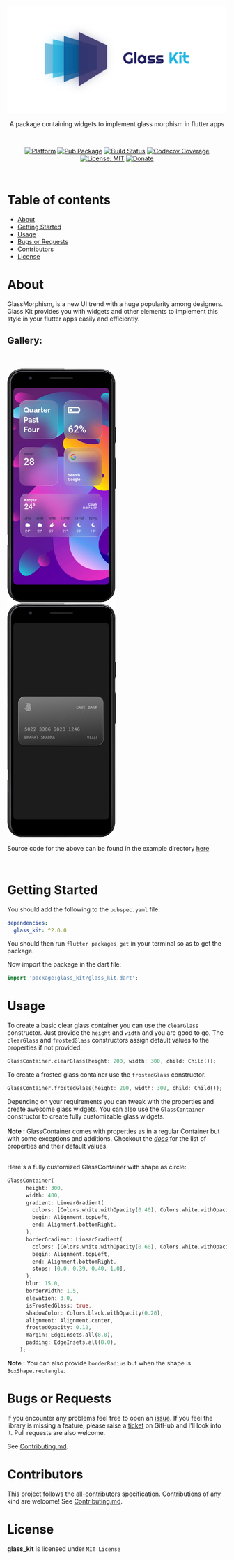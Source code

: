 <div align="center">

![Glass Kit](https://raw.githubusercontent.com/bharat-1809/glass_kit/main/display/glass_kit_banner.png)
<br>

A package containing widgets to implement glass morphism in flutter apps

</div><br>

<div align="center">

[![Platform](https://img.shields.io/badge/Platform-Flutter-02569B?logo=flutter)](https://flutter.dev)
[![Pub Package](https://img.shields.io/endpoint?url=https://glass-kit-svg-badge-mlbuzdr853sr.runkit.sh)](https://pub.dev/packages/glass_kit)
[![Build Status](https://img.shields.io/github/workflow/status/bharat-1809/glass_kit/CI?logo=github)](https://github.com/bharat-1809/glass_kit)
[![Codecov Coverage](https://codecov.io/gh/bharat-1809/glass_kit/branch/main/graph/badge.svg?token=N0DFJC64ZA)](https://codecov.io/gh/bharat-1809/glass_kit)
[![License: MIT](https://img.shields.io/github/license/bharat-1809/glass_kit)](https://opensource.org/licenses/MIT)
[![Donate](https://img.shields.io/badge/Donate-PayPal-00457C?logo=paypal)](https://www.paypal.me/bsharma1809)

</div><br>

# Table of contents

- [About](#about)
- [Getting Started](#getting-started)
- [Usage](#usage)
- [Bugs or Requests](#bugs-or-requests)
- [Contributors](#contributors)
- [License](#license)

# About

GlassMorphism, is a new UI trend with a huge popularity among designers. Glass Kit provides you with widgets and other elements to implement this style in your flutter apps easily and efficiently.<br>

## Gallery:

<br><br>
<img src="https://raw.githubusercontent.com/bharat-1809/glass_kit/main/display/home_theme.png" width=250 alt="ios-themed-glassmorphism"/> &nbsp; &nbsp; &nbsp; &nbsp;
<img src="https://raw.githubusercontent.com/bharat-1809/glass_kit/main/display/card.png" width=250 alt="glassmorphism-in-card"/>
<br>

Source code for the above can be found in the example directory [here](https://github.com/bharat-1809/glass_kit/tree/main/example/lib)

<br>

# Getting Started

You should add the following to the `pubspec.yaml` file:

```yaml
dependencies:
  glass_kit: ^2.0.0
```

You should then run `flutter packages get` in your terminal so as to get the package.<br>

Now import the package in the dart file:

```dart
import 'package:glass_kit/glass_kit.dart';
```

# Usage

To create a basic clear glass container you can use the `clearGlass` constructor. Just provide the `height` and `width` and you are good to go. The `clearGlass` and `frostedGlass` constructors assign default values to the properties if not provided.

```dart
GlassContainer.clearGlass(height: 200, width: 300, child: Child());
```

To create a frosted glass container use the `frostedGlass` constructor.

```dart
GlassContainer.frostedGlass(height: 200, width: 300, child: Child());
```

Depending on your requirements you can tweak with the properties and create awesome glass widgets. You can also use the `GlassContainer` constructor to create fully customizable glass widgets.<br><br>
**__Note :__** GlassContainer comes with properties as in a regular Container but with some exceptions and additions. Checkout the [*docs*](https://pub.dev/documentation/glass_kit/latest/glass_kit/GlassContainer-class.html#instance-properties) for the list of properties and their default values.
<br><br>

Here's a fully customized GlassContainer with shape as circle:

```dart
GlassContainer(
      height: 300,
      width: 400,
      gradient: LinearGradient(
        colors: [Colors.white.withOpacity(0.40), Colors.white.withOpacity(0.10)],
        begin: Alignment.topLeft,
        end: Alignment.bottomRight,
      ),
      borderGradient: LinearGradient(
        colors: [Colors.white.withOpacity(0.60), Colors.white.withOpacity(0.10), Colors.lightBlueAccent.withOpacity(0.05), Colors.lightBlueAccent.withOpacity(0.6)],
        begin: Alignment.topLeft,
        end: Alignment.bottomRight,
        stops: [0.0, 0.39, 0.40, 1.0],
      ),
      blur: 15.0,
      borderWidth: 1.5,
      elevation: 3.0,
      isFrostedGlass: true,
      shadowColor: Colors.black.withOpacity(0.20),
      alignment: Alignment.center,
      frostedOpacity: 0.12,
      margin: EdgeInsets.all(8.0),
      padding: EdgeInsets.all(8.0),
    );
```
**__Note :__** You can also provide `borderRadius` but when the shape is `BoxShape.rectangle`.<br>

# Bugs or Requests

If you encounter any problems feel free to open an [issue](https://github.com/bharat-1809/glass_kit/issues/new?assignees=&labels=bug&template=bug_report.md&title=). If you feel the library is missing a feature, please raise a [ticket](https://github.com/bharat-1809/glass_kit/issues/new?assignees=&labels=&template=feature_request.md&title=) on GitHub and I'll look into it. Pull requests are also welcome.

See [Contributing.md](https://github.com/bharat-1809/glass_kit/blob/main/CONTRIBUTING.md).

# Contributors

<!-- TODO: Uncomment this when a contributor is available to add -->
<!-- Thanks goes to these wonderful people ([emoji key](https://allcontributors.org/docs/en/emoji-key)): -->

<!-- ALL-CONTRIBUTORS-LIST:START - Do not remove or modify this section -->
<!-- prettier-ignore-start -->
<!-- markdownlint-disable -->

<!-- markdownlint-restore -->
<!-- prettier-ignore-end -->
<!-- ALL-CONTRIBUTORS-LIST:END -->

This project follows the [all-contributors](https://github.com/all-contributors/all-contributors) specification. Contributions of any kind are welcome! See [Contributing.md](https://github.com/bharat-1809/glass_kit/blob/main/CONTRIBUTING.md).

# License

**glass_kit** is licensed under `MIT License`
